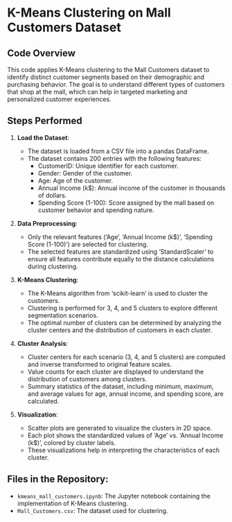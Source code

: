 # K-Means Clustering on Mall Customers Dataset

## Code Overview
This code applies K-Means clustering to the Mall Customers dataset to identify distinct customer segments based on their demographic and purchasing behavior. The goal is to understand different types of customers that shop at the mall, which can help in targeted marketing and personalized customer experiences.

## Steps Performed
1. **Load the Dataset**: 
   - The dataset is loaded from a CSV file into a pandas DataFrame.
   - The dataset contains 200 entries with the following features:
     - CustomerID: Unique identifier for each customer.
     - Gender: Gender of the customer.
     - Age: Age of the customer.
     - Annual Income (k$): Annual income of the customer in thousands of dollars.
     - Spending Score (1-100): Score assigned by the mall based on customer behavior and spending nature.

2. **Data Preprocessing**:
   - Only the relevant features (‘Age’, ‘Annual Income (k$)’, ‘Spending Score (1-100)’) are selected for clustering.
   - The selected features are standardized using ‘StandardScaler’ to ensure all features contribute equally to the distance calculations during clustering.

3. **K-Means Clustering**:
   - The K-Means algorithm from ‘scikit-learn’ is used to cluster the customers.
   - Clustering is performed for 3, 4, and 5 clusters to explore different segmentation scenarios.
   - The optimal number of clusters can be determined by analyzing the cluster centers and the distribution of customers in each cluster.

4. **Cluster Analysis**:
   - Cluster centers for each scenario (3, 4, and 5 clusters) are computed and inverse transformed to original feature scales.
   - Value counts for each cluster are displayed to understand the distribution of customers among clusters.
   - Summary statistics of the dataset, including minimum, maximum, and average values for age, annual income, and spending score, are calculated.

5. **Visualization**:
   - Scatter plots are generated to visualize the clusters in 2D space.
   - Each plot shows the standardized values of ‘Age’ vs. ‘Annual Income (k$)’, colored by cluster labels.
   - These visualizations help in interpreting the characteristics of each cluster.

## Files in the Repository:
- `kmeans_mall_customers.ipynb`: The Jupyter notebook containing the implementation of K-Means clustering.
- `Mall_Customers.csv`: The dataset used for clustering.
